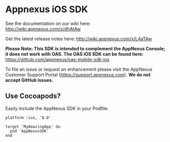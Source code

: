 Appnexus iOS SDK
=====================

See the documentation on our wiki here: http://wiki.appnexus.com/x/dhAtAw

Get the latest release notes here: http://wiki.appnexus.com/x/L4aTAw

**Please Note: This SDK is intended to complement the AppNexus Console; it does not work with OAS. The OAS iOS SDK can be found here:** https://github.com/appnexus/oas-mobile-sdk-ios

To file an issue or request an enhancement please visit the AppNexus Customer Support Portal (https://support.appnexus.com). **We do not accept GitHub issues.**

## Use Cocoapods?

Easily include the AppNexus SDK in your Podfile:

```
platform :ios, '8.0'

target 'MyAmazingApp' do
  pod 'AppNexusSDK'
end
```

